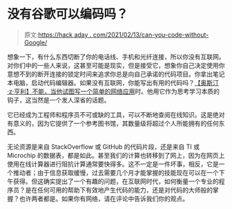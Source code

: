 # 没有谷歌可以编码吗？

> 原文:[https://hack aday . com/2021/02/13/can-you-code-without-Google/](https://hackaday.com/2021/02/13/can-you-code-without-google/)

想象一下，有什么东西切断了你的电话线、手机和光纤连接，所以你没有互联网。对你们中的一些人来说，这甚至可能是现实，但是接受它，想象你自己决定使用你意想不到的断开连接的锁定时间来追求你总是向自己承诺的代码项目。你拿出笔记本电脑，启动代码编辑器。如果没有互联网，你能写出有用的代码吗？[【奥斯汀·z·亨利】不能，当他试图写一个简单的网络应用](https://web.eecs.utk.edu/~azh/blog/webappwithoutgoogling.html)时。他用它作为思考学习本质的钩子，这当然是一个发人深省的话题。

它已经成为工程师和程序员不可或缺的工具，可以不断地查阅在线知识。这是绝对有意义的，因为它提供了一个参考图书馆，其数量级将超过个人所能拥有的任何东西。

无论资源是来自 StackOverflow 或 GitHub 的代码片段，还是来自 TI 或 Microchip 的数据表，都是如此。甚至我们的计算也转移到了网上，因为在网页上使用在线计算器进行阻抗计算通常要快得多。这不一定是一件坏事，相反，它是一个推动者；由于信息获取缓慢，过去需要几个月才能掌握的技能现在可以在一个下午获得。但这确实提出了一个有趣的问题，在互联网时代，如何衡量一个专业的程序员？是在任何可用的帮助下有效地产生代码的能力，还是对代码的大师般的掌握？也许两者都是。如果你有网络，请在评论中告诉我们你的观点。